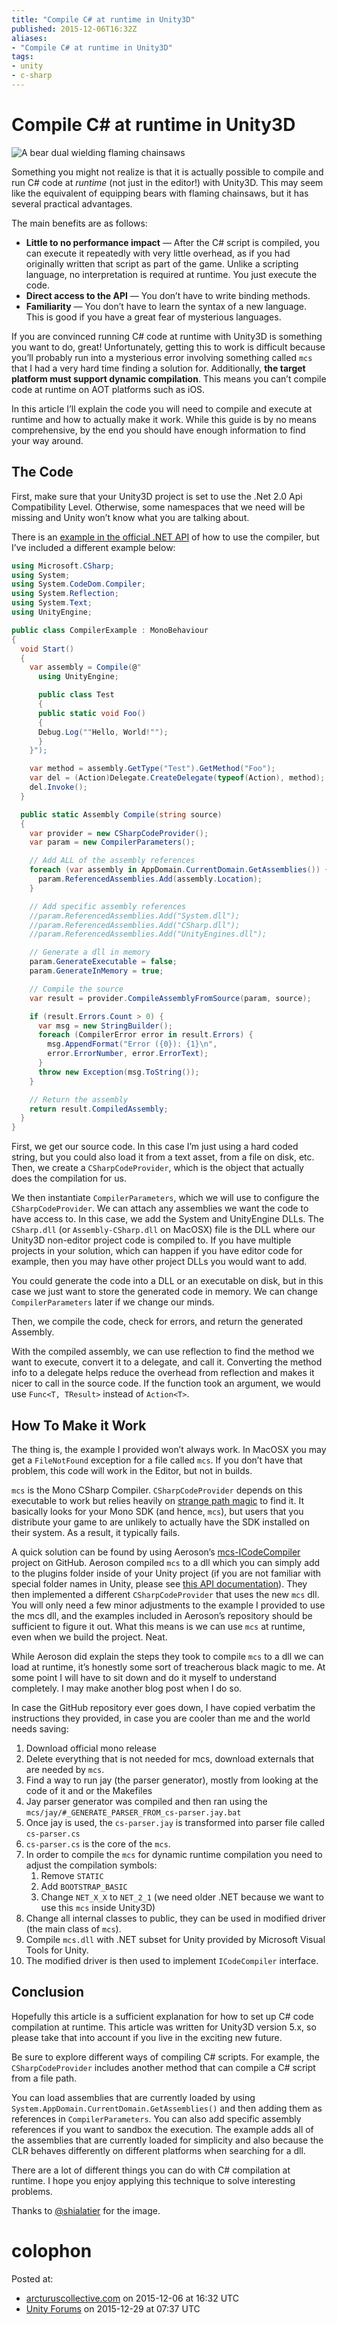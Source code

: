 ```yaml
---
title: "Compile C# at runtime in Unity3D"
published: 2015-12-06T16:32Z
aliases:
- "Compile C# at runtime in Unity3D"
tags:
- unity
- c-sharp
---
```


# Compile C# at runtime in Unity3D

![A bear dual wielding flaming chainsaws](20151206-bear.png)

Something you might not realize is that it is actually possible to compile and run C# code at _runtime_ (not just in the editor!) with Unity3D. This may seem like the equivalent of equipping bears with flaming chainsaws, but it has several practical advantages.

The main benefits are as follows:

- **Little to no performance impact** — After the C# script is compiled, you can execute it repeatedly with very little overhead, as if you had originally written that script as part of the game. Unlike a scripting language, no interpretation is required at runtime. You just execute the code.
- **Direct access to the API** — You don’t have to write binding methods.
- **Familiarity** — You don’t have to learn the syntax of a new language. This is good if you have a great fear of mysterious languages.

If you are convinced running C# code at runtime with Unity3D is something you want to do, great! Unfortunately, getting this to work is difficult because you’ll probably run into a mysterious error involving something called `mcs` that I had a very hard time finding a solution for. Additionally, **the target platform must support dynamic compilation**. This means you can’t compile code at runtime on AOT platforms such as iOS.

In this article I’ll explain the code you will need to compile and execute at runtime and how to actually make it work. While this guide is by no means comprehensive, by the end you should have enough information to find your way around.

## The Code

First, make sure that your Unity3D project is set to use the .Net 2.0 Api Compatibility Level. Otherwise, some namespaces that we need will be missing and Unity won’t know what you are talking about.

There is an [example in the official .NET API](https://msdn.microsoft.com/en-us/library/saf5ce06) of how to use the compiler, but I’ve included a different example below:

```cs
using Microsoft.CSharp;
using System;
using System.CodeDom.Compiler;
using System.Reflection;
using System.Text;
using UnityEngine;

public class CompilerExample : MonoBehaviour
{
  void Start()
  {
    var assembly = Compile(@"
      using UnityEngine;

      public class Test
      {
      public static void Foo()
      {
      Debug.Log(""Hello, World!"");
      }
    }");

    var method = assembly.GetType("Test").GetMethod("Foo");
    var del = (Action)Delegate.CreateDelegate(typeof(Action), method);
    del.Invoke();
  }

  public static Assembly Compile(string source)
  {
    var provider = new CSharpCodeProvider();
    var param = new CompilerParameters();

    // Add ALL of the assembly references
    foreach (var assembly in AppDomain.CurrentDomain.GetAssemblies()) {
      param.ReferencedAssemblies.Add(assembly.Location);
    }

    // Add specific assembly references
    //param.ReferencedAssemblies.Add("System.dll");
    //param.ReferencedAssemblies.Add("CSharp.dll");
    //param.ReferencedAssemblies.Add("UnityEngines.dll");

    // Generate a dll in memory
    param.GenerateExecutable = false;
    param.GenerateInMemory = true;

    // Compile the source
    var result = provider.CompileAssemblyFromSource(param, source);

    if (result.Errors.Count > 0) {
      var msg = new StringBuilder();
      foreach (CompilerError error in result.Errors) {
        msg.AppendFormat("Error ({0}): {1}\n",
        error.ErrorNumber, error.ErrorText);
      }
      throw new Exception(msg.ToString());
    }

    // Return the assembly
    return result.CompiledAssembly;
  }
}
```

First, we get our source code. In this case I’m just using a hard coded string, but you could also load it from a text asset, from a file on disk, etc. Then, we create a `CSharpCodeProvider`, which is the object that actually does the compilation for us.

We then instantiate `CompilerParameters`, which we will use to configure the `CSharpCodeProvider`. We can attach any assemblies we want the code to have access to. In this case, we add the System and UnityEngine DLLs. The `CSharp.dll` (or `Assembly-CSharp.dll` on MacOSX) file is the DLL where our Unity3D non-editor project code is compiled to. If you have multiple projects in your solution, which can happen if you have editor code for example, then you may have other project DLLs you would want to add.

You could generate the code into a DLL or an executable on disk, but in this case we just want to store the generated code in memory. We can change `CompilerParameters` later if we change our minds.

Then, we compile the code, check for errors, and return the generated Assembly.

With the compiled assembly, we can use reflection to find the method we want to execute, convert it to a delegate, and call it. Converting the method info to a delegate helps reduce the overhead from reflection and makes it nicer to call in the source code. If the function took an argument, we would use `Func<T, TResult>` instead of `Action<T>`.

## How To Make it Work

The thing is, the example I provided won’t always work. In MacOSX you may get a `FileNotFound` exception for a file called `mcs`. If you don’t have that problem, this code will work in the Editor, but not in builds.

`mcs` is the Mono CSharp Compiler. `CSharpCodeProvider` depends on this executable to work but relies heavily on [strange path magic](https://github.com/mono/mono/blob/2748244/mcs/class/System/Microsoft.CSharp/CSharpCodeCompiler.cs#L61) to find it. It basically looks for your Mono SDK (and hence, `mcs`), but users that you distribute your game to are unlikely to actually have the SDK installed on their system. As a result, it typically fails.

A quick solution can be found by using Aeroson’s [mcs-ICodeCompiler](https://github.com/aeroson/mcs-ICodeCompiler) project on GitHub. Aeroson compiled `mcs` to a dll which you can simply add to the plugins folder inside of your Unity project (if you are not familiar with special folder names in Unity, please see [this API documentation](https://docs.unity3d.com/Manual/SpecialFolders.html)). They then implemented a different `CSharpCodeProvider` that uses the new `mcs` dll. You will only need a few minor adjustments to the example I provided to use the mcs dll, and the examples included in Aeroson’s repository should be sufficient to figure it out. What this means is we can use `mcs` at runtime, even when we build the project. Neat.

While Aeroson did explain the steps they took to compile `mcs` to a dll we can load at runtime, it’s honestly some sort of treacherous black magic to me. At some point I will have to sit down and do it myself to understand completely. I may make another blog post when I do so.

In case the GitHub repository ever goes down, I have copied verbatim the instructions they provided, in case you are cooler than me and the world needs saving:

1. Download official mono release
2. Delete everything that is not needed for mcs, download externals that are needed by `mcs`.
3. Find a way to run jay (the parser generator), mostly from looking at the code of it and or the Makefiles
4. Jay parser generator was compiled and then ran using the `mcs/jay/#_GENERATE_PARSER_FROM_cs-parser.jay.bat`
5. Once jay is used, the `cs-parser.jay` is transformed into parser file called `cs-parser.cs`
6. `cs-parser.cs` is the core of the `mcs`.
7. In order to compile the `mcs` for dynamic runtime compilation you need to adjust the compilation symbols:
    1. Remove `STATIC`
    2. Add `BOOTSTRAP_BASIC`
    3. Change `NET_X_X` to `NET_2_1` (we need older .NET because we want to use this `mcs` inside Unity3D)
8. Change all internal classes to public, they can be used in modified driver (the main class of `mcs`).
9. Compile `mcs.dll` with .NET subset for Unity provided by Microsoft Visual Tools for Unity.
10. The modified driver is then used to implement `ICodeCompiler` interface.

## Conclusion

Hopefully this article is a sufficient explanation for how to set up C# code compilation at runtime. This article was written for Unity3D version 5.x, so please take that into account if you live in the exciting new future.

Be sure to explore different ways of compiling C# scripts. For example, the `CSharpCodeProvider` includes another method that can compile a C# script from a file path.

You can load assemblies that are currently loaded by using `System.AppDomain.CurrentDomain.GetAssemblies()` and then adding them as references in `CompilerParameters`. You can also add specific assembly references if you want to sandbox the execution. The example adds all of the assemblies that are currently loaded for simplicity and also because the CLR behaves differently on different platforms when searching for a dll.

There are a lot of different things you can do with C# compilation at runtime. I hope you enjoy applying this technique to solve interesting problems.

Thanks to [@shialatier](https://twitter.com/shialatier/status/767990123954774016) for the image.

# colophon

Posted at:
- [arcturuscollective.com](https://www.arcturuscollective.com/archive/2015/12/06/compile-cs-in-unity3d.html) on 2015-12-06 at 16:32 UTC
- [Unity Forums](https://discussions.unity.com/t/compiling-c-at-runtime/610662) on 2015-12-29 at 07:37 UTC
